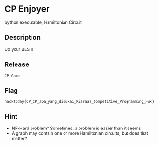 # CP Enjoyer
python executable, Hamiltonian Circuit

## Description
Do your BEST!

## Release
`CP_Game`

## Flag
`hacktoday{CP_CP_apa_yang_disukai_Kiaraa?_Competitive_Programming_>u<}`

## Hint
- NP-Hard problem? Sometimes, a problem is easier than it seems
- A graph may contain one or more Hamiltonian circuits, but does that matter?